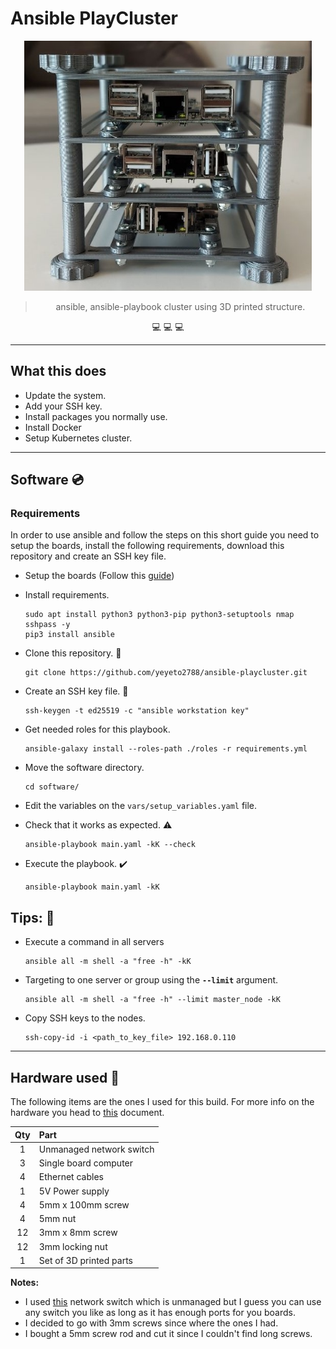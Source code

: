 # Ansible PlayCluster

<!-- Project images -->
<div align=center>
<img src="./docs/images/cluster_front.jpeg" height="400"/>

> ansible, ansible-playbook cluster using 3D printed structure.

:computer: :computer: :computer:

</div>

---

## What this does

- Update the system.
- Add your SSH key.
- Install packages you normally use.
- Install Docker
- Setup Kubernetes cluster.

---

## Software :cd:

### Requirements

In order to use ansible and follow the steps on this short guide you need to setup the boards, install the following requirements, download this repository and create an SSH key file.

- Setup the boards (Follow this [guide](./docs/boards_setup.md))

- Install requirements.

  ```shell
  sudo apt install python3 python3-pip python3-setuptools nmap sshpass -y
  pip3 install ansible
  ```

- Clone this repository. :dancers:

  ```shell
  git clone https://github.com/yeyeto2788/ansible-playcluster.git
  ```

- Create an SSH key file. :key:

  ```shell
  ssh-keygen -t ed25519 -c "ansible workstation key"
  ```

- Get needed roles for this playbook.

  ```shell
  ansible-galaxy install --roles-path ./roles -r requirements.yml
  ```

- Move the software directory.

  ```shell
  cd software/
  ```

- Edit the variables on the `vars/setup_variables.yaml` file.

- Check that it works as expected. :warning:

  ```shell
  ansible-playbook main.yaml -kK --check
  ```

- Execute the playbook. :heavy_check_mark:

  ```shell
  ansible-playbook main.yaml -kK
  ```

## Tips: :penguin:

- Execute a command in all servers

  ```shell
  ansible all -m shell -a "free -h" -kK
  ```

- Targeting to one server or group using the **`--limit`** argument.

  ```shell
  ansible all -m shell -a "free -h" --limit master_node -kK
  ```

- Copy SSH keys to the nodes.

  ```shell
  ssh-copy-id -i <path_to_key_file> 192.168.0.110
  ```

---

## Hardware used :hammer:

The following items are the ones I used for this build. For more info on the hardware you head to [this](./docs/hardware.md) document.

| Qty | Part                     |
| :-: | :----------------------- |
|  1  | Unmanaged network switch |
|  3  | Single board computer    |
|  4  | Ethernet cables          |
|  1  | 5V Power supply          |
|  4  | 5mm x 100mm screw        |
|  4  | 5mm nut                  |
| 12  | 3mm x 8mm screw          |
| 12  | 3mm locking nut          |
|  1  | Set of 3D printed parts  |

**Notes:**

- I used [this](https://eu.dlink.com/uk/en/products/go-sw-5e) network switch which is unmanaged but I guess you can use any switch you like as long as it has enough ports for you boards.
- I decided to go with 3mm screws since where the ones I had.
- I bought a 5mm screw rod and cut it since I couldn't find long screws.
